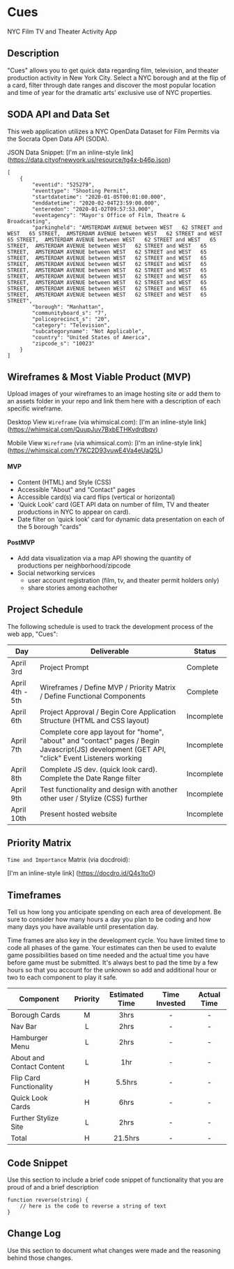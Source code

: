 # Cues
NYC Film TV and Theater Activity App

## Description

"Cues" allows you to get quick data regarding film, television, and theater production activity in New York City. Select a NYC borough and at the flip of a card, filter through date ranges and discover the most popular location and time of year for the dramatic arts' exclusive use of NYC properties. 

## SODA API and Data Set

This web application utilizes a NYC OpenData Dataset for Film Permits via the Socrata Open Data API (SODA).

JSON Data Snippet: [I'm an inline-style link] (https://data.cityofnewyork.us/resource/tg4x-b46p.json)
```
[
    {
        "eventid": "525279",
        "eventtype": "Shooting Permit",
        "startdatetime": "2020-01-05T00:01:00.000",
        "enddatetime": "2020-02-04T23:59:00.000",
        "enteredon": "2020-01-02T09:57:53.000",
        "eventagency": "Mayor's Office of Film, Theatre & Broadcasting",
        "parkingheld": "AMSTERDAM AVENUE between WEST   62 STREET and WEST   65 STREET,  AMSTERDAM AVENUE between WEST   62 STREET and WEST   65 STREET,  AMSTERDAM AVENUE between WEST   62 STREET and WEST   65 STREET,  AMSTERDAM AVENUE between WEST   62 STREET and WEST   65 STREET,  AMSTERDAM AVENUE between WEST   62 STREET and WEST   65 STREET,  AMSTERDAM AVENUE between WEST   62 STREET and WEST   65 STREET,  AMSTERDAM AVENUE between WEST   62 STREET and WEST   65 STREET,  AMSTERDAM AVENUE between WEST   62 STREET and WEST   65 STREET,  AMSTERDAM AVENUE between WEST   62 STREET and WEST   65 STREET,  AMSTERDAM AVENUE between WEST   62 STREET and WEST   65 STREET,  AMSTERDAM AVENUE between WEST   62 STREET and WEST   65 STREET,  AMSTERDAM AVENUE between WEST   62 STREET and WEST   65 STREET",
        "borough": "Manhattan",
        "communityboard_s": "7",
        "policeprecinct_s": "20",
        "category": "Television",
        "subcategoryname": "Not Applicable",
        "country": "United States of America",
        "zipcode_s": "10023"
    }
]
```

## Wireframes & Most Viable Product (MVP)

Upload images of your wireframes to an image hosting site or add them to an assets folder in your repo and link them here with a description of each specific wireframe.

Desktop View `Wireframe` (via whimsical.com):
[I'm an inline-style link] (https://whimsical.com/QuupJuv7BxbETHKvdrdbqv)

Mobile View `Wireframe` (via whimsical.com):
[I'm an inline-style link] (https://whimsical.com/Y7KC2D93vuwE4Va4eUaQ5L)

#### MVP 

- Content (HTML) and Style (CSS) 
- Accessible "About" and "Contact" pages
- Accessible card(s) via card flips (vertical or horizontal)
- 'Quick Look' card (GET API data on number of film, TV and theater productions in NYC to appear on card).
- Date filter on 'quick look' card for dynamic data presentation on each of the 5 borough "cards"

#### PostMVP 

- Add data visualization via a map API showing the quantity of productions per neighborhood/zipcode
- Social networking services 
  - user account registration (film, tv, and theater permit holders only)
  - share stories among eachother

## Project Schedule

The following schedule is used to track the development process of the web app, "Cues":  

|  Day | Deliverable | Status
|---|---| ---|
|April 3rd| Project Prompt | Complete
|April 4th - 5th| Wireframes / Define MVP / Priority Matrix / Define Functional Components | Complete
|April 6th| Project Approval / Begin Core Application Structure (HTML and CSS layout) | Incomplete
|April 7th| Complete core app layout for "home", "about" and "contact" pages / Begin Javascript(JS) development (GET API, "click" Event Listeners working | Incomplete
|April 8th| Complete JS dev. (quick look card). Complete the Date Range filter | Incomplete
|April 9th| Test functionality and design with another other user / Stylize (CSS) further | Incomplete
|April 10th| Present hosted website | Incomplete

## Priority Matrix

`Time and Importance` Matrix (via docdroid):

[I'm an inline-style link] (https://docdro.id/Q4s1toO) 


## Timeframes

Tell us how long you anticipate spending on each area of development. Be sure to consider how many hours a day you plan to be coding and how many days you have available until presentation day.

Time frames are also key in the development cycle.  You have limited time to code all phases of the game.  Your estimates can then be used to evalute game possibilities based on time needed and the actual time you have before game must be submitted. It's always best to pad the time by a few hours so that you account for the unknown so add and additional hour or two to each component to play it safe.

| Component | Priority | Estimated Time | Time Invested | Actual Time |
| --- | :---: |  :---: | :---: | :---: |
| Borough Cards | M | 3hrs| - | - |
| Nav Bar | L | 2hrs| - | - |
| Hamburger Menu | L | 2hrs | - | - |
| About and Contact Content | L | 1hr | - | - |
| Flip Card Functionality | H | 5.5hrs | - | - |
| Quick Look Cards | H | 6hrs | - | - |
| Further Stylize Site | L | 2hrs | - | - |
| Total | H | 21.5hrs| - | - |

## Code Snippet

Use this section to include a brief code snippet of functionality that you are proud of and a brief description  

```
function reverse(string) {
	// here is the code to reverse a string of text
}
```

## Change Log
 Use this section to document what changes were made and the reasoning behind those changes.  